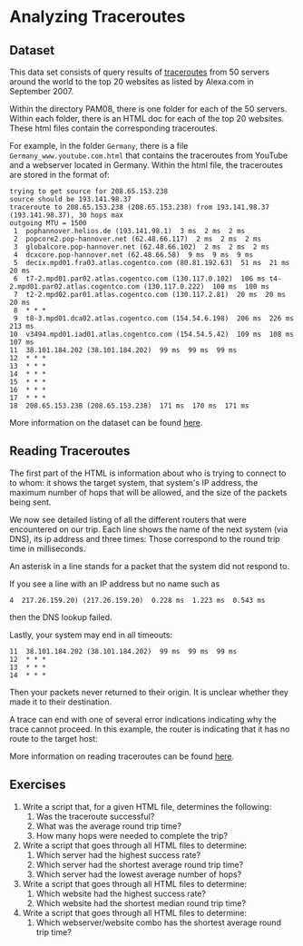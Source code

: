 # Analyzing Traceroutes

## Dataset

This data set consists of query results of [traceroutes](https://en.wikipedia.org/wiki/Traceroute) from 50 servers around the world to the top 20 websites as listed by Alexa.com in September 2007.

Within the directory PAM08, there is one folder for each of the 50 servers. Within each folder, there is an HTML doc for each of the top 20 websites. These html files contain the corresponding traceroutes.

For example, in the folder `Germany`, there is a file `Germany_www.youtube.com.html` that contains the traceroutes from YouTube and a webserver located in Germany. Within the html file, the traceroutes are stored in the format of:

```
trying to get source for 208.65.153.238
source should be 193.141.98.37
traceroute to 208.65.153.238 (208.65.153.238) from 193.141.98.37 (193.141.98.37), 30 hops max
outgoing MTU = 1500
 1  pophannover.helios.de (193.141.98.1)  3 ms  2 ms  2 ms
 2  popcore2.pop-hannover.net (62.48.66.117)  2 ms  2 ms  2 ms
 3  globalcore.pop-hannover.net (62.48.66.102)  2 ms  2 ms  2 ms
 4  dcxcore.pop-hannover.net (62.48.66.58)  9 ms  9 ms  9 ms
 5  decix.mpd01.fra03.atlas.cogentco.com (80.81.192.63)  51 ms  21 ms  20 ms
 6  t7-2.mpd01.par02.atlas.cogentco.com (130.117.0.102)  106 ms t4-2.mpd01.par02.atlas.cogentco.com (130.117.0.222)  100 ms  100 ms
 7  t2-2.mpd02.par01.atlas.cogentco.com (130.117.2.81)  20 ms  20 ms  20 ms
 8  * * *
 9  t8-3.mpd01.dca02.atlas.cogentco.com (154.54.6.198)  206 ms  226 ms  213 ms
10  v3494.mpd01.iad01.atlas.cogentco.com (154.54.5.42)  109 ms  108 ms  107 ms
11  38.101.184.202 (38.101.184.202)  99 ms  99 ms  99 ms
12  * * *
13  * * *
14  * * *
15  * * *
16  * * *
17  * * *
18  208.65.153.238 (208.65.153.238)  171 ms  170 ms  171 ms
```

More information on the dataset can be found [here](http://ita.ee.lbl.gov/html/contrib/gill-PAM08.html).

## Reading Traceroutes

The first part of the HTML is information about who is trying to connect to to whom: it shows the target system, that system's IP address, the maximum number of hops that will be allowed, and the size of the packets being sent.

We now see detailed listing of all the different routers that were encountered on our trip. Each line shows the name of the next system (via DNS), its ip address and three times: Those correspond to the round trip time in milliseconds.

An asterisk in a  line stands for a packet that the system did not respond to.

If you see a line with an IP address but no name such as

 ```
 4  217.26.159.20) (217.26.159.20)  0.228 ms  1.223 ms  0.543 ms
 ```

then the DNS lookup failed.

Lastly, your system may end in all timeouts:

```
11  38.101.184.202 (38.101.184.202)  99 ms  99 ms  99 ms
12  * * *
13  * * *
14  * * *
```

Then your packets never returned to their origin. It is unclear whether they made it to their destination.

A trace can end with one of several error indications indicating why the trace cannot proceed. In this example, the router is indicating that it has no route to the target host:


More information on reading traceroutes can be found [here](http://www.exit109.com/~jeremy/news/providers/traceroute.html).



## Exercises

1. Write a script that, for a given HTML file, determines the following:
    1. Was the traceroute successful?
    2. What was the average round trip time?
    3. How many hops were needed to complete the trip?
2. Write a script that goes through all HTML files to determine:
    1. Which server had the highest success rate?
    2. Which server had the shortest average round trip time?
    3. Which server had the lowest average number of hops?
3. Write a script that goes through all HTML files to determine:
    1. Which website had the highest success rate?
    2. Which website had the shortest median round trip time?
4. Write a script that goes through all HTML files to determine:
    1. Which webserver/website combo has the shortest average round trip time?
